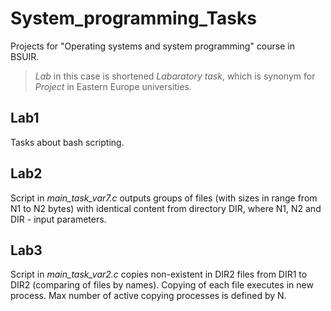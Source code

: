 # System_programming_Tasks
Projects for "Operating systems and system programming" course in BSUIR.
> *Lab* in this case is shortened *Labaratory task*, which is synonym for *Project* in Eastern Europe universities.
## Lab1
Tasks about bash scripting.
## Lab2
Script in *main_task_var7.c* outputs groups of files (with sizes in range from N1 to N2 bytes) with identical content from directory DIR, 
where N1, N2 and DIR - input parameters.
## Lab3
Script in *main_task_var2.c* copies non-existent in DIR2 files from DIR1 to DIR2 (comparing of files by names). 
Copying of each file executes in new process. Max number of active copying processes is defined by N.
